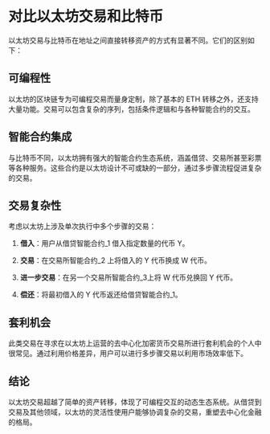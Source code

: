 # 对比以太坊交易和比特币

以太坊交易与比特币在地址之间直接转移资产的方式有显著不同。它们的区别如下：

## 可编程性

以太坊的区块链专为可编程交易而量身定制，除了基本的 ETH 转移之外，还支持大量功能。交易可以包含复杂的序列，包括条件逻辑和与各种智能合约的交互。

## 智能合约集成

与比特币不同，以太坊拥有强大的智能合约生态系统，涵盖借贷、交易所甚至彩票等各种服务。这些合约是以太坊设计不可或缺的一部分，通过多步骤流程促进复杂的交易。

## 交易复杂性

考虑以太坊上涉及单次执行中多个步骤的交易：

1. **借入**：用户从借贷智能合约_1 借入指定数量的代币 Y。

2. **交易**：在交易所智能合约_2 上将借入的 Y 代币换成 W 代币。
3. **进一步交易**：在另一个交易所智能合约_3上将 W 代币兑换回 Y 代币。
4. **偿还**：将最初借入的 Y 代币返还给借贷智能合约_1。

## 套利机会

此类交易在寻求在以太坊上运营的去中心化加密货币交易所进行套利机会的个人中很常见。通过利用价格差异，用户可以进行多步骤交易以利用市场效率低下。

## 结论

以太坊交易超越了简单的资产转移，体现了可编程交互的动态生态系统。从借贷到交易及其他领域，以太坊的灵活性使用户能够协调复杂的交易，重塑去中心化金融的格局。